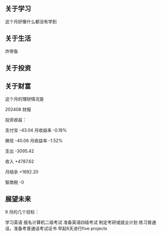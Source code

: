 ## 关于学习这个月好像什么都没有学到

## 关于生活

炸带鱼## 关于投资## 关于财富这个月的理财情况是202408 财报投资收益：支付宝 -43.04 月收益率 -0.19%微信 -40.06 月收益率 -1.52%支出 -3095.42

收入 +4787.62月结余 +1692.20

智商税 -0## 展望未来9 月的几个目标：学习英语
报名计算机二级考试
准备英语四级考试
制定考研或就业计划
练习普通话，准备考普通话考试证书早起6天进行five projects